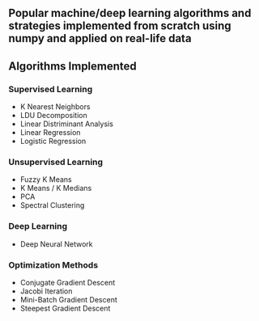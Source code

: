 ## Popular machine/deep learning algorithms and strategies implemented from scratch using numpy and applied on real-life data 

## Algorithms Implemented

### Supervised Learning
  - K Nearest Neighbors
  - LDU Decomposition
  - Linear Distriminant Analysis
  - Linear Regression
  - Logistic Regression

### Unsupervised Learning
  - Fuzzy K Means
  - K Means / K Medians
  - PCA
  - Spectral Clustering

### Deep Learning
  - Deep Neural Network

### Optimization Methods
  - Conjugate Gradient Descent
  - Jacobi Iteration
  - Mini-Batch Gradient Descent
  - Steepest Gradient Descent

